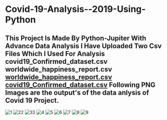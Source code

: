 # Covid-19-Analysis--2019-Using-Python
This Project Is Made By Python-Jupiter With Advance Data Analysis
I Have Uploaded Two Csv Files Which I Used For Analysis 
covid19_Confirmed_dataset.csv
worldwide_happiness_report.csv
[worldwide_happiness_report.csv](https://github.com/ExRohanIOS/Covid-19-Analysis--2019-Using-Python/files/11199041/worldwide_happiness_report.csv)
[covid19_Confirmed_dataset.csv](https://github.com/ExRohanIOS/Covid-19-Analysis--2019-Using-Python/files/11199043/covid19_Confirmed_dataset.csv)
Following PNG Images are the output's of the data anlysis of Covid 19 Project.
-----------------------------------------------------------------------------------
![1](https://user-images.githubusercontent.com/130452818/231129042-8f8dd6c2-2458-4df5-bea9-504e5b4fa346.png)
![22](https://user-images.githubusercontent.com/130452818/231129663-451a83cb-1acc-4607-9893-0585f550ea63.png)
![33](https://user-images.githubusercontent.com/130452818/231129692-52dc613a-2034-48bd-ab22-b92fad3194f9.png)
![4](https://user-images.githubusercontent.com/130452818/231129097-3022a187-2f5e-497e-a1ff-4110973ba534.png)
![5](https://user-images.githubusercontent.com/130452818/231129106-bde2e9fe-783a-4bc9-a880-2639f8b63958.png)
![6](https://user-images.githubusercontent.com/130452818/231129114-07eaf727-195d-46f0-bd65-d9cfce928888.png)
![7](https://user-images.githubusercontent.com/130452818/231129121-eaa4a017-9671-4062-be36-4a36ae276221.png)
![8](https://user-images.githubusercontent.com/130452818/231129133-69b143b8-719b-431a-91e4-a7767e9a33dd.png)
![9](https://user-images.githubusercontent.com/130452818/231129156-5a6c675c-6a56-4190-8c0a-7e837c3b7fca.png)
